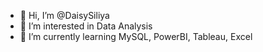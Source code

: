 - 👋 Hi, I’m @DaisySiliya
- 👀 I’m interested in Data Analysis
- 🌱 I’m currently learning MySQL, PowerBI, Tableau, Excel


<!---
DaisySiliya/DaisySiliya is a ✨ special ✨ repository because its `README.md` (this file) appears on your GitHub profile.
You can click the Preview link to take a look at your changes.
--->

